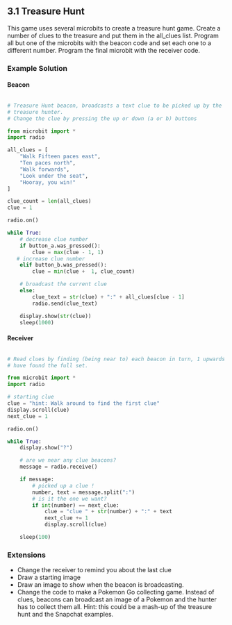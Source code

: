 ## 3.1 Treasure Hunt

This game uses several microbits to create a treasure hunt game. Create a number of clues to the treasure
and put them in the all_clues list. Program all but one of the microbits with the beacon code and set
each one to a different number. Program the final microbit with the receiver code.

### Example Solution

#### Beacon

```python

# Treasure Hunt beacon, broadcasts a text clue to be picked up by the
# treasure hunter.
# Change the clue by pressing the up or down (a or b) buttons

from microbit import *
import radio

all_clues = [
    "Walk Fifteen paces east",
    "Ten paces north",
    "Walk forwards",
    "Look under the seat",
    "Hooray, you win!"
]

clue_count = len(all_clues)
clue = 1

radio.on()

while True:
    # decrease clue number
    if button_a.was_pressed():
        clue = max(clue - 1, 1)
   # increase clue number
    elif button_b.was_pressed():
        clue = min(clue +  1, clue_count)

    # broadcast the current clue
    else:
        clue_text = str(clue) + ":" + all_clues[clue - 1]
        radio.send(clue_text)

    display.show(str(clue))
    sleep(1000)

```

#### Receiver

```python

# Read clues by finding (being near to) each beacon in turn, 1 upwards until you
# have found the full set.

from microbit import *
import radio

# starting clue
clue = "hint: Walk around to find the first clue"
display.scroll(clue)
next_clue = 1

radio.on()

while True:
    display.show("?")

    # are we near any clue beacons?
    message = radio.receive()

    if message:
        # picked up a clue !
        number, text = message.split(":")
        # is it the one we want?
        if int(number) == next_clue:
            clue = "clue " + str(number) + ":" + text
            next_clue += 1
            display.scroll(clue)

    sleep(100)

```

### Extensions

* Change the receiver to remind you about the last clue
* Draw a starting image
* Draw an image to show when the beacon is broadcasting.
* Change the code to make a Pokemon Go collecting game. Instead of clues, beacons can broadcast an image of a Pokemon and the hunter has to collect them all. Hint: this could be a mash-up of the treasure hunt and the Snapchat examples.
